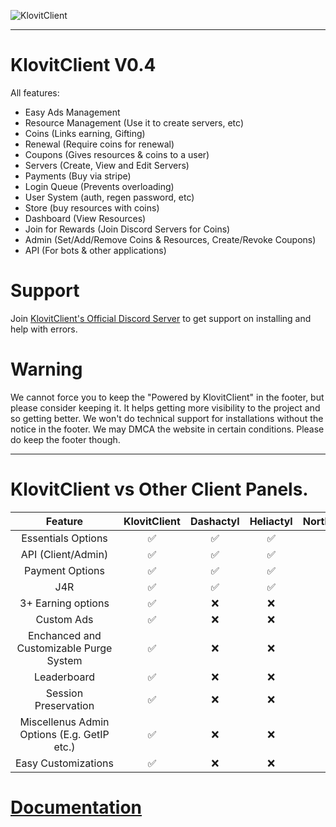 ![KlovitClient](https://media.discordapp.net/attachments/1160177046559920179/1202584491319889950/Picsart_24-02-01_19-59-07-580-modified_1.png)

<hr>

# KlovitClient V0.4

All features:
- Easy Ads Management
- Resource Management (Use it to create servers, etc)
- Coins (Links earning, Gifting)
- Renewal (Require coins for renewal)
- Coupons (Gives resources & coins to a user)
- Servers (Create, View and Edit Servers)
- Payments (Buy via stripe)
- Login Queue (Prevents overloading)
- User System (auth, regen password, etc)
- Store (buy resources with coins)
- Dashboard (View Resources)
- Join for Rewards (Join Discord Servers for Coins)
- Admin (Set/Add/Remove Coins & Resources, Create/Revoke Coupons)
- API (For bots & other applications)
# Support
Join [KlovitClient's Official Discord Server](https://discord.gg/grrRKuyyyE) to get support on installing and help with errors.
# Warning

We cannot force you to keep the "Powered by KlovitClient" in the footer, but please consider keeping it. It helps getting more visibility to the project and so getting better. We won't do technical support for installations without the notice in the footer. We may DMCA the website in certain conditions.
Please do keep the footer though.

<hr>

# KlovitClient vs Other Client Panels.

| Feature | KlovitClient | Dashactyl | Heliactyl | NorthClient  | HolaClient  |
| :---:   | :---: | :---: | :--: | :--: | :--: |
| Essentials Options |✅|✅|✅|✅|✅|
| API (Client/Admin) |✅|✅|✅|✅|✅|
| Payment Options |✅|✅|✅|✅|✅|
| J4R |✅|✅|✅|✅|✅|
| 3+ Earning options |✅|❌|❌|❌|✅|
| Custom Ads |✅|❌|❌|❌|✅|
| Enchanced and Customizable Purge System |✅|❌|❌|❌|❌|
| Leaderboard |✅|❌|❌|❌|❌|
| Session Preservation |✅|❌|❌|❌|✅|
| Miscellenus Admin Options (E.g. GetIP etc.) |✅|❌|❌|❌|✅|
| Easy Customizations |✅|❌|❌|❌|✅|


# [Documentation](https://docs.klovit.tech)
